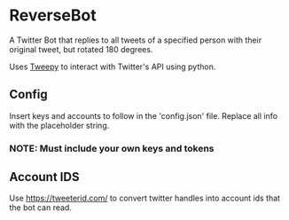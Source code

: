 # ReverseBot

A Twitter Bot that replies to all tweets of a specified person with their original tweet, but rotated 180 degrees. 

Uses [Tweepy](https://www.tweepy.org/) to interact with Twitter's API using python. 

## Config

Insert keys and accounts to follow in the 'config.json' file. Replace all info with the placeholder string.
### __NOTE: Must include your own keys and tokens__

## Account IDS

Use https://tweeterid.com/ to convert twitter handles into account ids that the bot can read.

